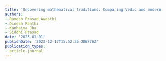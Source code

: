 ```yaml
---
title: 'Uncovering mathematical traditions: Comparing Vedic and modern teaching approaches'
authors:
- Ramesh Prasad Awasthi
- Dinesh Panthi
- Kanhaiya Jha
- Siddhi Prasad
date: '2023-01-01'
publishDate: '2023-12-17T15:52:35.206876Z'
publication_types:
- article-journal
---
```

